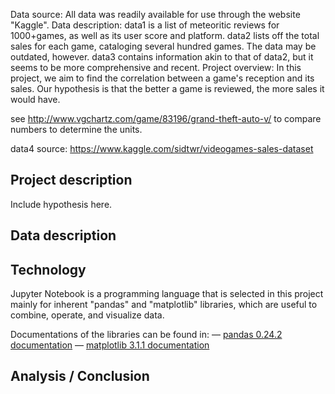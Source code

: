Data source: All data was readily available for use through the website "Kaggle".
Data description: data1 is a list of meteoritic reviews for 1000+games, as well as its user score and platform.
data2 lists off the total sales for each game, cataloging several hundred games. The data may be outdated, however.
data3 contains information akin to that of data2, but it seems to be more comprehensive and recent.
Project overview:
In this project, we aim to find the correlation between a game's reception and its sales. Our hypothesis is that the better a game is reviewed, the more sales it would have.

see http://www.vgchartz.com/game/83196/grand-theft-auto-v/ to compare numbers to determine the units.


data4 source: https://www.kaggle.com/sidtwr/videogames-sales-dataset

## Project description
Include hypothesis here.

## Data description

## Technology
Jupyter Notebook is a programming language that is selected in this project mainly for inherent "pandas" and "matplotlib" libraries, which are useful to combine, operate, and visualize data. 

Documentations of the libraries can be found in:
— [pandas 0.24.2 documentation](https://pandas.pydata.org/pandas-docs/stable/getting_started/tutorials.html)
— [matplotlib 3.1.1 documentation](https://matplotlib.org/3.1.1/tutorials/introductory/usage.html)

## Analysis / Conclusion
